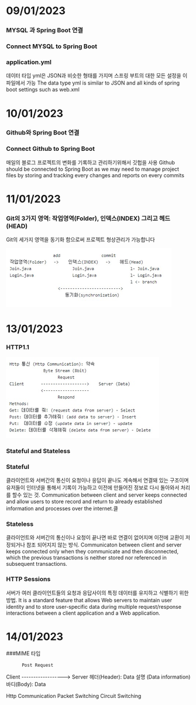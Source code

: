 # 09/01/2023<br>
### MYSQL 과 Spring Boot 연결
### Connect MYSQL to Spring Boot


### application.yml
데이터 타입 yml은 JSON과 비슷한 형태를 가지며 스프링 부트의 대한 모든 설정을 이 파일에서 가능
The data type yml is similar to JSON and all kinds of spring boot settings such as web.xml 

# 10/01/2023
### Github와 Spring Boot 연결
### Connect Github to Spring Boot

매일의 블로그 프로젝트의 변화를 기록하고 관리하기위해서 깃헙을 사용
Github should be connected to Spring Boot as we may need to manage project files
by storing and tracking every changes and reports on every commits

# 11/01/2023
### Git의 3가지 영역: 작업영역(Folder), 인덱스(INDEX) 그리고 헤드(HEAD)
Git의 세가지 영역을 동기화 함으로써 프로젝트 형상관리가 가능합니다

![poster](./git.jpg)


# 13/01/2023
### HTTP1.1
![poster](./HttpCommunication.jpg)

### Stateful and Stateless

### Stateful

클라이언트와 서버간의 통신이 요청이나 응답이 끝나도 계속해서 연결돼 있는 구조이며 유저들이 인터넷을 통해서
기록이 가능하고 이전에 만들어진 정보로 다시 돌아와서 처리를 할수 있는 것.
Communication between client and server keeps connected and allow users to store
record and return to already established information and processes over the internet.클

### Stateless
클라이언트와 서버간의 통신이나 요청이 끝나면 바로 연결이 없어지며 이전에 교환이 저장되거나 참조 되어지지 않는 방식.
Communicaton between client and server keeps connected only when they communicate and then disconnected, which the previous transactions is neither stored nor referenced in subsequent transactions.

### HTTP Sessions

서버가 여러 클라이언트들의 요청과 응답사이의 특정 데이터를 유지하고 식별하기 위한 방법.
It is a standard feature that allows Web servers to maintain user identity and to store user-specific data during multiple request/response interactions between a client application and a Web application.

# 14/01/2023
###MIME 타입

          Post Request
Client ------------------> Server
         헤더(Header): Data 설명 (Data information)
         바디(Body): Data
         
Http Communication
Packet Switching
Circuit Switching

                     
                     



